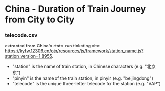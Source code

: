 # China - Duration of Train Journey from City to City

### telecode.csv

extracted from China's state-run ticketing site: https://kyfw.12306.cn/otn/resources/js/framework/station_name.js?station_version=1.8955.

- "station" is the name of train station, in Chinese characters (e.g. "北京东")
- "pinyin" is the name of the train station, in pinyin (e.g. "beijingdong")
- "telecode" is the unique three-letter telecode for the station (e.g. "VAP")
